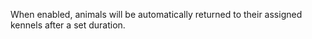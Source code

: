 When enabled, animals will be automatically returned to their assigned kennels after a set duration.
